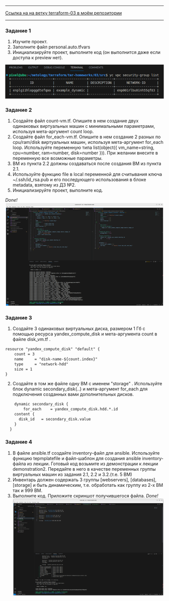 <hr>
<a href="https://github.com/dm-chv/ter-homeworks/tree/main/03/src">Ссылка на на ветку terraform-03 в моём репозитории </a> 
<hr>

### Задание 1
1. Изучите проект.
2. Заполните файл personal.auto.tfvars
3. Инициализируйте проект, выполните код (он выполнится даже если доступа к preview нет).

![screen](/screen/7ter-3-1.png)

### Задание 2
1. Создайте файл count-vm.tf. Опишите в нем создание двух одинаковых виртуальных машин с минимальными параметрами, используя мета-аргумент count loop.
2. Создайте файл for_each-vm.tf. Опишите в нем создание 2 разных по cpu/ram/disk виртуальных машин, используя мета-аргумент for_each loop. Используйте переменную типа list(object({ vm_name=string, cpu=number, ram=number, disk=number })). При желании внесите в переменную все возможные параметры.
3. ВМ из пункта 2.2 должны создаваться после создания ВМ из пункта 2.1.
4. Используйте функцию file в local переменной для считывания ключа ~/.ssh/id_rsa.pub и его последующего использования в блоке metadata, взятому из ДЗ №2.
5. Инициализируйте проект, выполните код.

<i>Done!</i>
![screen](/screen/7ter-3-2.png)

### Задание 3
1. Создайте 3 одинаковых виртуальных диска, размером 1 Гб с помощью ресурса yandex_compute_disk и мета-аргумента count в файле disk_vm.tf .
```
resource "yandex_compute_disk" "default" {
    count = 3
    name     = "disk-name-${count.index}"
    type     = "network-hdd"
    size = 1
}
```
2. Создайте в том же файле одну ВМ c именем "storage" . Используйте блок dynamic secondary_disk{..} и мета-аргумент for_each для подключения созданных вами дополнительных дисков.
```commandline
    dynamic secondary_disk {
        for_each    = yandex_compute_disk.hdd.*.id
    content {
      disk_id   = secondary_disk.value
    }
  }
```

### Задание 4
1. В файле ansible.tf создайте inventory-файл для ansible. Используйте функцию tepmplatefile и файл-шаблон для создания ansible inventory-файла из лекции. Готовый код возьмите из демонстрации к лекции demonstration2. Передайте в него в качестве переменных группы виртуальных машин из задания 2.1, 2.2 и 3.2.(т.е. 5 ВМ)
2. Инвентарь должен содержать 3 группы [webservers], [databases], [storage] и быть динамическим, т.е. обработать как группу из 2-х ВМ так и 999 ВМ.
3. Выполните код. Приложите скриншот получившегося файла.
<i>Done!</i>
![screen](/screen/7-ter-3-4.png)

